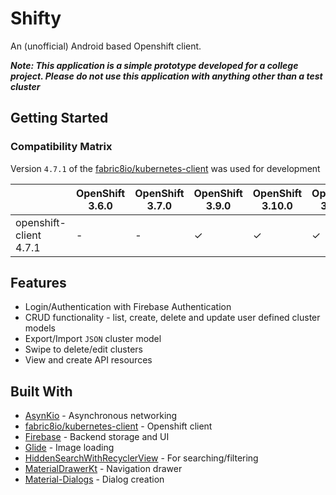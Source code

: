 # Shifty

An (unofficial) Android based Openshift client.

***Note: This application is a simple prototype developed for a college project. Please do not use this application with anything other than a test cluster***

## Getting Started

### Compatibility Matrix

Version `4.7.1` of the [fabric8io/kubernetes-client](https://github.com/fabric8io/kubernetes-client) was used for development

|                           | OpenShift  3.6.0 | OpenShift  3.7.0  | OpenShift  3.9.0  | OpenShift 3.10.0 | OpenShift 3.11.0 | OpenShift 4.1.0 | OpenShift 4.2.0 |
|---------------------------|------------------|-------------------|-------------------|------------------|------------------|-----------------|-----------------|
| openshift-client 4.7.1    | -                | -                 | ✓                 | ✓                | ✓                | ✓               | ✓               |

## Features

- Login/Authentication with Firebase Authentication
- CRUD functionality - list, create, delete and update user defined cluster models
- Export/Import `JSON` cluster model
- Swipe to delete/edit clusters
- View and create API resources

## Built With

- [AsynKio](https://github.com/CuriousNikhil/AsynKio) - Asynchronous networking
- [fabric8io/kubernetes-client](https://github.com/fabric8io/kubernetes-client) - Openshift client
- [Firebase](https://firebase.google.com/) - Backend storage and UI
- [Glide](https://github.com/bumptech/glide) - Image loading
- [HiddenSearchWithRecyclerView](https://github.com/lnicolet/HiddenSearchWithRecyclerView) - For searching/filtering
- [MaterialDrawerKt](https://github.com/zsmb13/MaterialDrawerKt) - Navigation drawer
- [Material-Dialogs](https://github.com/afollestad/material-dialogs) - Dialog creation

